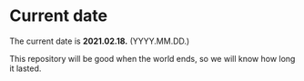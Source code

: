 # Current date

The current date is **2021.02.18.** (YYYY.MM.DD.)

This repository will be good when the world ends, so we will know how long it lasted.